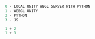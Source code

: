 ```python
0 - LOCAL UNITY WBGL SERVER WITH PYTHON
1 - WEBGL UNITY
2 - PYTHON
3 - JS
```
```cs
1 + 2
1 + 3
```
